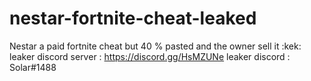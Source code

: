# nestar-fortnite-cheat-leaked
Nestar a paid fortnite cheat but 40 % pasted and the owner sell it :kek:
leaker discord server : https://discord.gg/HsMZUNe
leaker discord : Solar#1488

